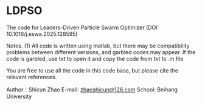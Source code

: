 # LDPSO
The code for Leaders-Driven Particle Swarm Optimizer (DOI: 10.1016/j.eswa.2025.128595)


Notes.
(1) All code is written using matlab, but there may be compatibility problems between different versions, and garbled codes may appear. If the code is garbled, use txt to open it and copy the code from txt to .m file

You are free to use all the code in this code base, but please cite the relevant references.

Author：Shicun Zhao E-mail: zhaoshicun@126.com School: Beihang University
